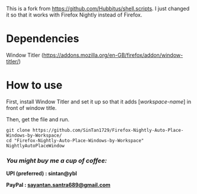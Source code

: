 This is a fork from https://github.com/Hubbitus/shell.scripts.
I just changed it so that it works with Firefox Nightly instead of Firefox.

# Dependencies

Window Titler (https://addons.mozilla.org/en-GB/firefox/addon/window-titler/)

# How to use

First, install Window Titler and set it up so that it adds [*workspace-name*] in front of window title.

Then, get the file and run.
```
git clone https://github.com/SinTan1729/Firefox-Nightly-Auto-Place-Windows-by-Workspace/
cd "Firefox-Nightly-Auto-Place-Windows-by-Workspace"
NightlyAutoPlaceWindow
```

### _You might buy me a cup of coffee:_

**UPI (preferred) : sintan@ybl**

**PayPal : sayantan.santra689@gmail.com** 
